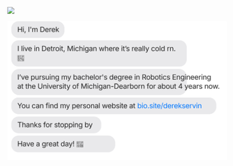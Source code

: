 [![](https://raw.githubusercontent.com/jasonlong/jasonlong/main/chat.svg?token=AAABPWFQB3UQVH67GAPKNRLAXLBQG)](https://twitter.com/jasonlong)


[![](https://raw.githubusercontent.com/cyanavocado/cyanavocado/main/chat.svg?token=GHSAT0AAAAAACMV5GB4HBFS5KKVGTAUPTE6ZNHMUEA)](https://bio.site/derekservin)
